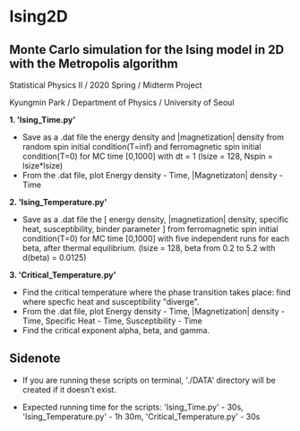 # Ising2D
## Monte Carlo simulation for the Ising model in 2D with the Metropolis algorithm

Statistical Physics II / 2020 Spring / Midterm Project

Kyungmin Park / Department of Physics / University of Seoul

**1. 'Ising_Time.py'**
- Save as a .dat file the energy density and |magnetization| density from random spin initial condition(T=inf) and ferromagnetic spin initial condition(T=0) for MC time [0,1000] with dt = 1 (lsize = 128, Nspin = lsize*lsize)
- From the .dat file, plot Energy density - Time, |Magnetizaton| density - Time

**2. 'Ising_Temperature.py'**
- Save as a .dat file the [ energy density, |magnetization| density, specific heat, susceptibility, binder parameter ] from ferromagnetic spin initial condition(T=0) for MC time [0,1000] with five independent runs for each beta, after thermal equilibrium. (lsize = 128, beta from 0.2 to 5.2 with d(beta) = 0.0125)

**3. 'Critical_Temperature.py'**
- Find the critical temperature where the phase transition takes place: find where specfic heat and susceptibility "diverge".
- From the .dat file, plot Energy density - Time, |Magnetization| density - Time, Specific Heat - Time, Susceptibility - Time
- Find the critical exponent alpha, beta, and gamma.

## Sidenote
* If you are running these scripts on terminal, './DATA' directory will be created if it doesn't exist.

* Expected running time for the scripts: 'Ising_Time.py' - 30s, 'Ising_Temperature.py' - 1h 30m, 'Critical_Temperature.py' - 30s
